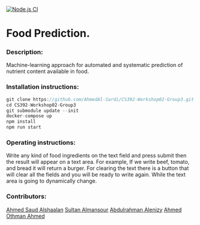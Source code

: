 [![Node.js CI](https://github.com/AhmedAl-Sardi/CS392-Workshop02-Group3/actions/workflows/node.js.yml/badge.svg)](https://github.com/AhmedAl-Sardi/CS392-Workshop02-Group3/actions/workflows/node.js.yml)
# Food Prediction.
### Description:
Machine-learning approach for automated and systematic prediction of nutrient content available in food.
### Installation instructions:
```js
git clone https://github.com/AhmedAl-Sardi/CS392-Workshop02-Group3.git
cd CS392-Workshop02-Group3
git submodule update --init
docker-compose up 
npm install
npm run start
```
### Operating instructions:
Write any kind of food ingredients on the text field and press submit then the result will appear on a text area. For example, If we write beef, tomato, and bread it will return a burger. For clearing the text there is a button that will clear all the fields and you will be ready to write again. While the text area is going to dynamically change.

### Contributors:
[Ahmed Saud Alshaalan](https://github.com/AhmedSaudA)
[Sultan Almansour](https://github.com/sultan209)
[Abdulrahman Alenizy](https://github.com/abdulrahman-alanzi)
[Ahmed Othman Ahmed](https://github.com/AhmedAl-Sardi)
